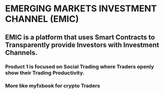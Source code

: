# EMERGING MARKETS INVESTMENT CHANNEL (EMIC)

## EMIC is a platform that uses Smart Contracts to Transparently provide Investors with Investment Channels.

### Product 1 is focused on Social Trading where Traders openly show their Trading Productivity. 
### More like myfxbook for crypto Traders
